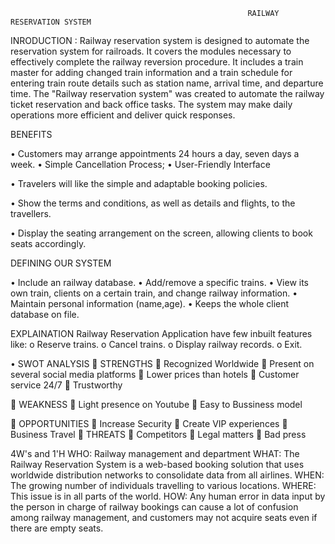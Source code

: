                                                          RAILWAY RESERVATION SYSTEM 
   INRODUCTION :
Railway reservation system is designed to automate the reservation system for railroads. It covers the modules necessary to effectively complete the railway reversion procedure. It includes a train master for adding changed train information and a train schedule for entering train route details such as station name, arrival time, and departure time. The "Railway reservation system" was created to automate the railway ticket reservation and back office tasks. The system may make daily operations more efficient and deliver quick responses.
 
 BENEFITS 

• Customers may arrange appointments 24 hours a day, seven days a week.
• Simple Cancellation Process; • User-Friendly Interface

• Travelers will like the simple and adaptable booking policies.

• Show the terms and conditions, as well as details and flights, to the travellers.

• Display the seating arrangement on the screen, allowing clients to book seats accordingly.

DEFINING OUR SYSTEM 

• Include an railway database.
• Add/remove a specific trains.
• View its own train, clients on a certain train, and change railway information.
• Maintain personal information (name,age).
• Keeps the whole client database on file.


EXPLAINATION
	Railway  Reservation Application have few inbuilt features like:
o	Reserve trains.
o	Cancel trains.
o	Display railway records.
o	Exit.

•	SWOT ANALYSIS 
	STRENGTHS
  	Recognized Worldwide
  	Present on several social media platforms 
  	Lower prices than hotels
  	Customer service 24/7
  	Trustworthy    

	WEAKNESS
  	Light presence on Youtube 
  	Easy to Bussiness model 

	OPPORTUNITIES
  	Increase Security
  	Create VIP experiences
  	Business Travel 
	THREATS 
  	Competitors
  	Legal matters
  	Bad press 
  
  
  4W's and 1'H
    WHO:
           Railway management and department
    WHAT:
           The Railway Reservation System is a web-based booking solution that uses worldwide distribution networks to consolidate data from all airlines.
    WHEN:
           The growing number of individuals travelling to various locations.
    WHERE:
            This issue is in all parts of the world.
    HOW:
            Any human error in data input by the person in charge of railway bookings can cause a lot of confusion among railway management, and customers may not acquire seats even if there are empty seats.
            
  
     



